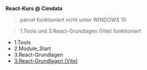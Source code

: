**React-Kurs @ Cimdata**

> parcel funktioniert nicht unter WINDOWS 10

> 1.Tools und 3.React-Grundlagen (Vite) funktioniert

- 1.Tools
- 2.Module_Start
- 3.React-Grundlagen
- [3.React-Grundlagen (Vite)](https://github.com/tBrause/react-kurs/tree/master/3.%20React-Grundlagen%20(Vite))
